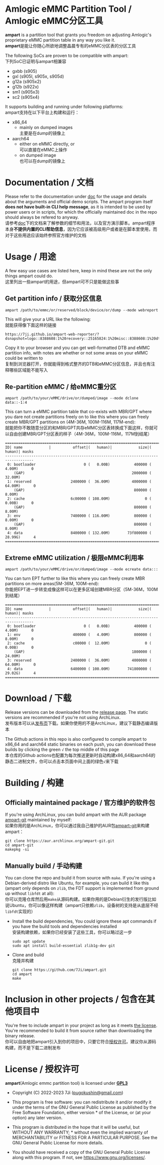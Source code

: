 # Amlogic eMMC Partition Tool / Amlogic eMMC分区工具
**ampart** is a partition tool that grants you freedom on adjusting Amlogic's proprietary eMMC partition table in any way you like it.  
**ampart**是能让你随心所欲地调整晶晨专有的eMMC分区表的分区工具

The following SoCs are proven to be compatible with ampart:  
下列SoC已证明与ampart相兼容
 - gxbb (s905)
 - gxl (s905l, s905x, s905d)
 - g12a (s905x2)
 - g12b (s922x)
 - sm1 (s905x3)
 - sc2 (s905x4)

It supports building and running under following platforms:  
ampart支持在以下平台上构建和运行：
 - x86_64
   - mainly on dumped images  
     主要是在dump的镜像上
 - aarch64
   - either on eMMC directly, or   
     可以直接在eMMC上操作
   - on dumped image  
     也可以在dump的镜像上 


# Documentation / 文档
Please refer to the documentation under [doc] for the usage and details about the arguments and official demo scripts. The ampart program itself **does not have built-in CLI help message**, as it is intended to be used by power users or in scripts, for which the officially maintained doc in the repo should always be refered to anyway.  
请参考[doc]下的文档来了解参数的细节和用法，以及官方演示脚本。ampart程序本身**不提供内置的CLI帮助信息**，因为它应该被高级用户或者是在脚本里使用，而对于这些用途应该始终参照官方维护的文档


# Usage / 用途
A few easy use cases are listed here, keep in mind these are not the only things ampart could do.  
这里列出一些ampart的用途，但ampart可不只是能做这些事

## Get partition info / 获取分区信息
```
ampart /path/to/emmc/or/reserved/block/device/or/dump --mode webreport
```
This will give your a URL like the following:  
就能获得像下面这样的链接
```
https://7ji.github.io/ampart-web-reporter/?dsnapshot=logo::8388608:1%20recovery::25165824:1%20misc::8388608:1%20dtbo::8388608:1%20cri_data::8388608:2%20param::16777216:2%20boot::16777216:1%20rsv::16777216:1%20metadata::16777216:1%20vbmeta::2097152:1%20tee::33554432:1%20vendor::335544320:1%20odm::134217728:1%20system::1946157056:1%20product::134217728:1%20cache::1174405120:2%20data::18446744073709551615:4&esnapshot=bootloader:0:4194304:0%20reserved:37748736:67108864:0%20cache:113246208:1174405120:2%20env:1296039936:8388608:0%20logo:1312817152:8388608:1%20recovery:1329594368:25165824:1%20misc:1363148800:8388608:1%20dtbo:1379926016:8388608:1%20cri_data:1396703232:8388608:2%20param:1413480448:16777216:2%20boot:1438646272:16777216:1%20rsv:1463812096:16777216:1%20metadata:1488977920:16777216:1%20vbmeta:1514143744:2097152:1%20tee:1524629504:33554432:1%20vendor:1566572544:335544320:1%20odm:1910505472:134217728:1%20system:2053111808:1946157056:1%20product:4007657472:134217728:1%20data:4150263808:120919687168:4
```
Copy it to your browser and you can get well-formatted DTB and eMMC partition info, with notes are whether or not some areas on your eMMC could be written to  
复制到浏览器打开，你就能得到格式整齐的DTB和eMMC分区信息，并且也有注释哪些区域能不能写入

## Re-partition eMMC / 给eMMC重分区
```
ampart /path/to/your/eMMC/drive/or/dumped/image --mode dclone data::-1:4
```
This can turn a eMMC partition table that co-exists with MBR/GPT where you dare not create partitions freely on to like this where you can freely create MBR/GPT partitions on (4M-36M, 100M-116M, 117M-end):  
就能把你不敢随意分区的和MBR/GPT共存eMMC分区表转换成下面这样，你就可以自由创建MBR/GPT分区表的样子（4M-36M，100M-116M，117M到结尾）
```
===================================================================================
ID| name            |          offset|(   human)|            size|(   human)| masks
-----------------------------------------------------------------------------------
 0: bootloader                      0 (   0.00B)           400000 (   4.00M)      0
    (GAP)                                                 2000000 (  32.00M)
 1: reserved                  2400000 (  36.00M)          4000000 (  64.00M)      0
    (GAP)                                                  800000 (   8.00M)
 2: cache                     6c00000 ( 108.00M)                0 (   0.00B)      0
    (GAP)                                                  800000 (   8.00M)
 3: env                       7400000 ( 116.00M)           800000 (   8.00M)      0
    (GAP)                                                  800000 (   8.00M)
 4: data                      8400000 ( 132.00M)        73f800000 (  28.99G)      4
===================================================================================
```

## Extreme eMMC utilization / 极限eMMC利用率
```
ampart /path/to/your/eMMC/drive/or/dumped/image --mode ecreate data:::
```
You can turn EPT further to like this where you can freely create MBR partitions on more areas(5M-36M, 100M-end):  
你能把EPT进一步转变成像这样可以在更多区域创建MBR分区（5M-36M，100M到结尾）
```
===================================================================================
ID| name            |          offset|(   human)|            size|(   human)| masks
-----------------------------------------------------------------------------------
 0: bootloader                      0 (   0.00B)           400000 (   4.00M)      0
 1: env                        400000 (   4.00M)           800000 (   8.00M)      0
 2: cache                      c00000 (  12.00M)                0 (   0.00B)      0
    (GAP)                                                 1800000 (  24.00M)
 3: reserved                  2400000 (  36.00M)          4000000 (  64.00M)      0
 4: data                      6400000 ( 100.00M)        741800000 (  29.02G)      4
===================================================================================
```
# Download / 下载
Release versions can be downloaded from the [release page]. The static versions are recommended if you're not using ArchLinux.  
发布版本可以从[发布页][release page]下载。如果你使用的不是ArchLinux，建议下载静态编译版本

The Github actions in this repo is also configured to compile ampart to x86_64 and aarch64 static binaries on each push, you can download these builds by clicking the green `√` the top middle of this page  
本仓库的Github actions也配置为每次推送更新时自动构建x86_64和aarch64的静态二进制文件，你可以点击本页面中间上面的绿色`√`来下载


# Building / 构建

## Officially maintained package / 官方维护的软件包
If you're using ArchLinux, you can build ampart with the AUR package [ampart-git] maintained by myself:  
如果你用的是ArchLinux，你可以通过我自己维护的AUR包[ampart-git]来构建ampart：
```
git clone https://aur.archlinux.org/ampart-git.git
cd ampart-git
makepkg -si
```

## Manually build / 手动构建
You can clone the repo and build it from source with ``make``. If you're using a Debian-derived distro like Ubuntu, for example, you can build it like this (ampart only depends on ``zlib``, the FDT support is implemented from ground up without `libfdt` at all):  
你可以克隆仓库然后用`make`从源码构建。如果你用的是Debian衍生的发行版比如说Ubuntu，你可以像这样构建（ampart只依赖`zlib`，设备树的支持是从底层不经`libfdt`实现的）
 - Install the build dependencies, You could ignore these apt commands if you have the build tools and dependencies installed  
 安装构建依赖，如果你已经安装了这些工具，你可以略过这一步
    ```
    sudo apt update
    sudo apt install build-essential zlib1g-dev git
    ```
 - Clone and build  
 克隆并构建
    ```
    git clone https://github.com/7Ji/ampart.git
    cd ampart
    make
    ```

# Inclusion in other projects / 包含在其他项目中

You're free to include ampart in your project as long as it meets [the license][license]. You're recommended to build it from source rather than downloading the binary release.  
你可以自由地把ampart引入到你的项目中，只要它符合[授权许可][license]。建议你从源码构建，而不是下载二进制发布


# License / 授权许可
**ampart**(Amlogic emmc partition tool) is licensed under [**GPL3**](https://gnu.org/licenses/gpl.html)
 * Copyright (C) 2022-2023 7Ji (pugokushin@gmail.com)
 * This program is free software: you can redistribute it and/or modify it under the terms of the GNU General Public License as published by the Free Software Foundation, either version * of the License, or (at your option) any later version.

 * This program is distributed in the hope that it will be useful, but WITHOUT ANY WARRANTY; * without even the implied warranty of MERCHANTABILITY or FITNESS FOR A PARTICULAR PURPOSE. See the GNU General Public License for more details.

 * You should have received a copy of the GNU General Public License along with this program. If not, see <https://www.gnu.org/licenses/>.

[license]: #license--授权许可

[doc]: doc
[scripts]: scripts/aminstall


[release page]: https://github.com/7Ji/ampart/releases
[ArchLinuxARM]:https://github.com/7Ji/amlogic-s9xxx-archlinuxarm
[Armbian]:https://github.com/ophub/amlogic-s9xxx-armbian
[CoreELEC]:https://github.com/CoreELEC/CoreELEC
[EmuELEC]:https://github.com/EmuELEC/EmuELEC
[HybridELEC]:https://github.com/7Ji/HybridELEC
[LibreELEC]:https://github.com/LibreELEC/LibreELEC.tv
[Makefile]:Makefile
[OpenWrt]:https://github.com/ophub/amlogic-s9xxx-openwrt
[ampart-git]:https://aur.archlinux.org/packages/ampart-git
[soon™]:https://discourse.coreelec.org/t/does-odroid-n2-still-worth/19585/13
